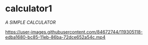 # calculator1
<html>
<body>
  <i><bold>A SIMPLE CALCULATOR</bold></i>
</body>
</html>

https://user-images.githubusercontent.com/84672744/119305118-edba1680-bc85-11eb-86ba-72dce652a54c.mp4


